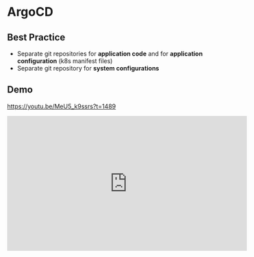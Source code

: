 # ArgoCD

## Best Practice

- Separate git repositories for **application code** and for **application configuration** (k8s manifest files)
- Separate git repository for **system configurations**

## Demo

<https://youtu.be/MeU5_k9ssrs?t=1489>

<iframe width="560" height="315" src="https://www.youtube.com/embed/MeU5_k9ssrs?start=1489" title="YouTube video player" frameborder="0" allow="accelerometer; autoplay; clipboard-write; encrypted-media; gyroscope; picture-in-picture" allowfullscreen></iframe>